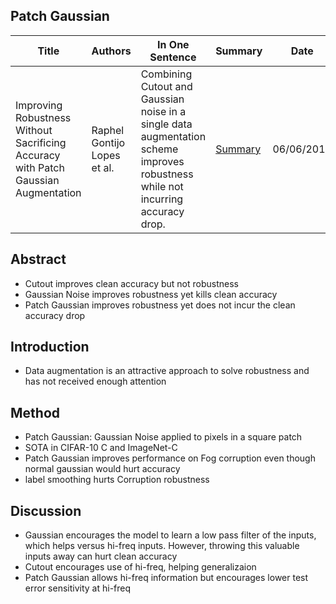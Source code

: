 ## Patch Gaussian

| Title | Authors | In One Sentence | Summary | Date | Link | Conference |
| -----  | ------ | --------------- | ------- | ---- | ---- | ---------- |
| Improving Robustness Without Sacrificing Accuracy with Patch Gaussian Augmentation | Raphel Gontijo Lopes et al. | Combining Cutout and Gaussian noise in a single data augmentation scheme improves robustness while not incurring accuracy drop.  | [Summary](./paper-summary/robustness/PatchGaussian.md) | 06/06/2019 | [Paper](https://arxiv.org/pdf/1906.02611.pdf) | ICML 2019 Workshop | 

## Abstract
- Cutout improves clean accuracy but not robustness
- Gaussian Noise improves robustness yet kills clean accuracy
- Patch Gaussian improves robustness yet does not incur the clean accuracy drop

## Introduction
- Data augmentation is an attractive approach to solve robustness and has not received enough attention

## Method
- Patch Gaussian: Gaussian Noise applied to pixels in a square patch
- SOTA in CIFAR-10 C and ImageNet-C
- Patch Gaussian improves performance on Fog corruption even though normal gaussian would hurt accuracy 
- label smoothing hurts Corruption robustness

## Discussion
- Gaussian encourages the model to learn a low pass filter of the inputs, which helps versus hi-freq inputs. However, throwing this valuable inputs away can hurt clean accuracy
- Cutout encourages use of hi-freq, helping generalizaion
- Patch Gaussian allows hi-freq information but encourages lower test error sensitivity at hi-freq

